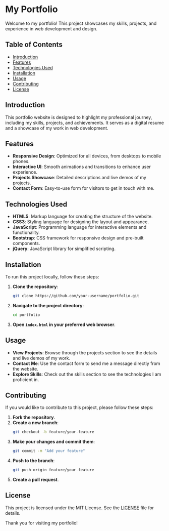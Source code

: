 # My Portfolio

Welcome to my portfolio! This project showcases my skills, projects, and experience in web development and design.

## Table of Contents

- [Introduction](#introduction)
- [Features](#features)
- [Technologies Used](#technologies-used)
- [Installation](#installation)
- [Usage](#usage)
- [Contributing](#contributing)
- [License](#license)

## Introduction

This portfolio website is designed to highlight my professional journey, including my skills, projects, and achievements. It serves as a digital resume and a showcase of my work in web development.

## Features

- **Responsive Design**: Optimized for all devices, from desktops to mobile phones.
- **Interactive UI**: Smooth animations and transitions to enhance user experience.
- **Projects Showcase**: Detailed descriptions and live demos of my projects.
- **Contact Form**: Easy-to-use form for visitors to get in touch with me.

## Technologies Used

- **HTML5**: Markup language for creating the structure of the website.
- **CSS3**: Styling language for designing the layout and appearance.
- **JavaScript**: Programming language for interactive elements and functionality.
- **Bootstrap**: CSS framework for responsive design and pre-built components.
- **jQuery**: JavaScript library for simplified scripting.

## Installation

To run this project locally, follow these steps:

1. **Clone the repository**:
    ```bash
    git clone https://github.com/your-username/portfolio.git
    ```

2. **Navigate to the project directory**:
    ```bash
    cd portfolio
    ```

3. **Open `index.html` in your preferred web browser**.

## Usage

- **View Projects**: Browse through the projects section to see the details and live demos of my work.
- **Contact Me**: Use the contact form to send me a message directly from the website.
- **Explore Skills**: Check out the skills section to see the technologies I am proficient in.

## Contributing

If you would like to contribute to this project, please follow these steps:

1. **Fork the repository**.
2. **Create a new branch**:
    ```bash
    git checkout -b feature/your-feature
    ```
3. **Make your changes and commit them**:
    ```bash
    git commit -m "Add your feature"
    ```
4. **Push to the branch**:
    ```bash
    git push origin feature/your-feature
    ```
5. **Create a pull request**.

## License

This project is licensed under the MIT License. See the [LICENSE](LICENSE) file for details.



Thank you for visiting my portfolio!
